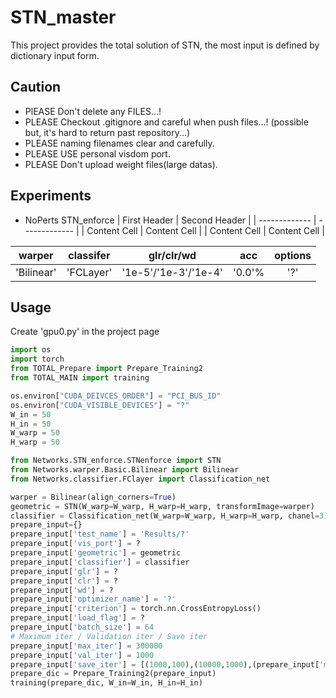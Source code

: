 # STN_master
This project provides the total solution of STN, the most input is defined by dictionary input form.
## Caution
- PlEASE Don't delete any FILES...!
- PLEASE Checkout .gitignore and careful when push files...! 
(possible but, it's hard to return past repository...)
- PLEASE naming filenames clear and carefully.
- PLEASE USE personal visdom port.
- PLEASE Don't upload weight files(large datas).
## Experiments
- NoPerts STN_enforce
| First Header  | Second Header |
| ------------- | ------------- |
| Content Cell  | Content Cell  |
| Content Cell  | Content Cell  |

| warper | classifer | glr/clr/wd | acc | options |
|:---:|:---:|:---:|:---:|:---:|
|'Bilinear'|'FCLayer'|'1e-5'/'1e-3'/'1e-4'|'0.0'%|'?'|

## Usage
Create 'gpu0.py' in the project page 
``` Python
import os
import torch
from TOTAL_Prepare import Prepare_Training2
from TOTAL_MAIN import training

os.environ["CUDA_DEIVCES_ORDER"] = "PCI_BUS_ID"
os.environ["CUDA_VISIBLE_DEVICES"] = "?"
W_in = 50
H_in = 50
W_warp = 50
H_warp = 50

from Networks.STN_enforce.STNenforce import STN
from Networks.warper.Basic.Bilinear import Bilinear
from Networks.classifier.FClayer import Classification_net

warper = Bilinear(align_corners=True)
geometric = STN(W_warp=W_warp, H_warp=H_warp, transformImage=warper)
classifier = Classification_net(W_warp=W_warp, H_warp=H_warp, chanel=3)
prepare_input={}
prepare_input['test_name'] = 'Results/?'
prepare_input['vis_port'] = ?
prepare_input['geometric'] = geometric
prepare_input['classifier'] = classifier
prepare_input['glr'] = ?
prepare_input['clr'] = ?
prepare_input['wd'] = ?
prepare_input['optimizer_name'] = '?'
prepare_input['criterion'] = torch.nn.CrossEntropyLoss()
prepare_input['load_flag'] = ?
prepare_input['batch_size'] = 64
# Maximum iter / Validation iter / Save iter
prepare_input['max_iter'] = 300000
prepare_input['val_iter'] = 1000
prepare_input['save_iter'] = [(1000,100),(10000,1000),(prepare_input['max_iter'],20000)] #[(iter, period)...]
prepare_dic = Prepare_Training2(prepare_input)
training(prepare_dic, W_in=W_in, H_in=H_in)
```
